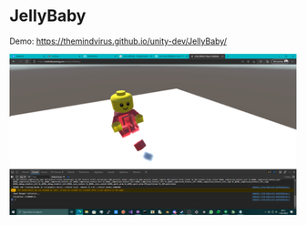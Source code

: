 # JellyBaby

Demo: https://themindvirus.github.io/unity-dev/JellyBaby/

![screenshot](https://github.com/TheMindVirus/unity-dev/blob/main/JellyBaby/screenshot.png)

